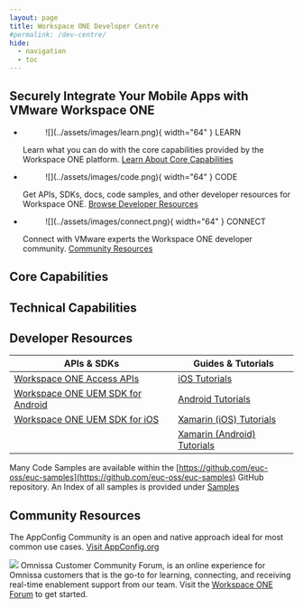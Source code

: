 ```yaml
---
layout: page
title: Workspace ONE Developer Centre
#permalink: /dev-centre/
hide:
  - navigation
  - toc
---
```


## Securely Integrate Your Mobile Apps with VMware Workspace ONE

<div class="grid cards" markdown>

- <figure markdown="span">
    ![](../assets/images/learn.png){ width="64" }
    <caption>LEARN</caption>
    </figure>
  
    Learn what you can do with the core capabilities provided by the Workspace ONE platform.
    [Learn About Core Capabilities](#core-capabilities)  

- <figure markdown="span">
    ![](../assets/images/code.png){ width="64" }
    <caption>CODE</caption>
    </figure>
  
    Get APIs, SDKs, docs, code samples, and other developer resources for Workspace ONE.
    [Browse Developer Resources](#developer-resources)  

- <figure markdown="span">
    ![](../assets/images/connect.png){ width="64" }
    <caption>CONNECT</caption>
    </figure>
  
    Connect with VMware experts the Workspace ONE developer community.
    [Community Resources](#community-resources)

## Core Capabilities

## Technical Capabilities

## Developer Resources
 APIs & SDKs | Guides & Tutorials 
 --- | ---
  [Workspace ONE Access APIs]() | [iOS Tutorials]()
  [Workspace ONE UEM SDK for Android]() | [Android Tutorials]()
  [Workspace ONE UEM SDK for iOS]() | [Xamarin (iOS) Tutorials]()
    | [Xamarin (Android) Tutorials]()

Many Code Samples are available within the [https://github.com/euc-oss/euc-samples](https://github.com/euc-oss/euc-samples) GitHub repository. An Index of all samples is provided under [Samples](../samples/index.md)

## Community Resources

The AppConfig Community is an open and native approach ideal for most common use cases.
[Visit AppConfig.org](https://appconfig.org/)  

![](../assets/logos/ws1-family.png)
Omnissa Customer Community Forum, is an online experience for Omnissa customers that is the go-to for learning, connecting, and receiving real-time enablement support from our team. Visit the [Workspace ONE Forum](https://community.omnissa.com/forums/forum/9-workspace-one/) to get started.
